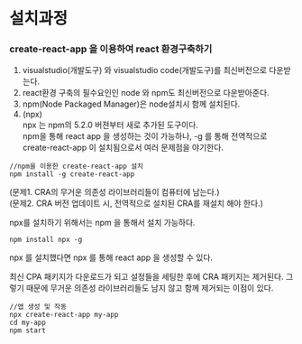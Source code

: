 # 설치과정

### create-react-app 을 이용하여 react 환경구축하기

1. visualstudio(개발도구) 와 visualstudio code(개발도구)를 최신버전으로 다운받는다.<br>
2. react환경 구축의 필수요인인 node 와 npm도 최신버전으로 다운받아준다.<br>
3. npm(Node Packaged Manager)은 node설치시 함께 설치된다.<br>
4. (npx)<br>
npx 는 npm의 5.2.0 버젼부터 새로 추가된 도구이다.<br>
npm을 통해 react app 을 생성하는 것이 가능하나, -g 를 통해 전역적으로 create-react-app 이 설치됨으로서 여러 문제점을 야기한다.
```
//npm을 이용한 create-react-app 설치
npm install -g create-react-app
```
(문제1. CRA의 무거운 의존성 라이브러리들이 컴퓨터에 남는다.)<br>
(문제2. CRA 버전 업데이트 시, 전역적으로 설치된 CRA를 재설치 해야 한다.)<br>

npx를 설치하기 위해서는 npm 을 통해서 설치 가능하다.
```
npm install npx -g
``` 
npx 를 설치했다면 npx 를 통해 react app 을 생성할 수 있다.<br>

최신 CPA 패키지가 다운로드가 되고 설정들을 세팅한 후에 CRA 패키지는 제거된다.
그렇기 때문에 무거운 의존성 라이브러리들도 남지 않고 함께 제거되는 이점이 있다.
```
//앱 생성 및 작동
npx create-react-app my-app
cd my-app
npm start
```
